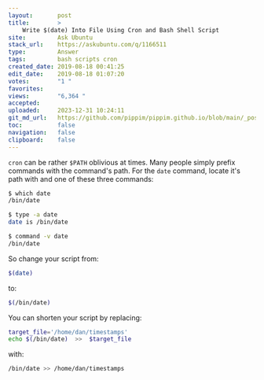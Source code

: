 ```yaml
---
layout:       post
title:        >
    Write $(date) Into File Using Cron and Bash Shell Script
site:         Ask Ubuntu
stack_url:    https://askubuntu.com/q/1166511
type:         Answer
tags:         bash scripts cron
created_date: 2019-08-18 00:41:25
edit_date:    2019-08-18 01:07:20
votes:        "1 "
favorites:    
views:        "6,364 "
accepted:     
uploaded:     2023-12-31 10:24:11
git_md_url:   https://github.com/pippim/pippim.github.io/blob/main/_posts/2019/2019-08-18-Write-__date_-Into-File-Using-Cron-and-Bash-Shell-Script.md
toc:          false
navigation:   false
clipboard:    false
---
```



`cron` can be rather `$PATH` oblivious at times. Many people simply prefix commands with the command's path. For the `date` command, locate it's path with and one of these three commands:

``` bash
$ which date
/bin/date

$ type -a date
date is /bin/date

$ command -v date
/bin/date
```

So change your script from:

``` bash
$(date)
```

to:

``` bash
$(/bin/date)
```

You can shorten your script by replacing:

``` bash
target_file='/home/dan/timestamps'
echo $(/bin/date)  >>  $target_file
```

with:

``` bash
/bin/date >> /home/dan/timestamps
```
